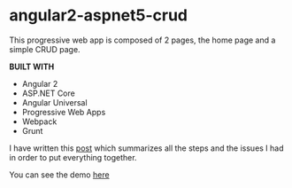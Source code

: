 # angular2-aspnet5-crud

This progressive web app is composed of 2 pages, the home page and a simple CRUD page.

**BUILT WITH**

 - Angular 2
 - ASP.NET Core
 - Angular Universal
 - Progressive Web Apps
 - Webpack
 - Grunt


I have written this [post](http://manuelreina.github.io/angular-universal-asp-net-core-pwa/) which summarizes all the steps and the issues I had in order to put everything together.

You can see the demo [here](https://angularuniversal-vnext.azurewebsites.net/)
